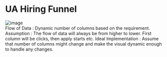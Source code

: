 # UA Hiring Funnel
![image](https://user-images.githubusercontent.com/104884127/224622392-d64a56e5-d84b-44b1-844b-b4efc9debd15.png)
</br>Flow of Data : Dynamic number of columns based on the requirement.
Assumption : The flow of data will always be from higher to lower. First column will be clicks, then apply starts etc. 
Ideal Implementation : Assume that number of columns might change and make the visual dynamic enough to handle any changes. 

